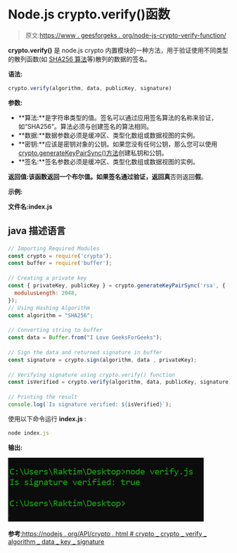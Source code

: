 # Node.js crypto.verify()函数

> 原文:[https://www . geesforgeks . org/node-js-crypto-verify-function/](https://www.geeksforgeeks.org/node-js-crypto-verify-function/)

**crypto.verify()** 是 node.js crypto 内置模块的一种方法，用于验证使用不同类型的散列函数(如 [SHA256 算法](https://www.geeksforgeeks.org/difference-between-sha1-and-sha256/)等)散列的数据的签名。

**语法:**

```js
crypto.verify(algorithm, data, publicKey, signature)
```

**参数:**

*   **算法:**是字符串类型的值。签名可以通过应用签名算法的名称来验证，如“SHA256”。算法必须与创建签名的算法相同。
*   **数据:**数据参数必须是缓冲区、类型化数组或数据视图的实例。
*   **密钥:**应该是密钥对象的公钥。如果您没有任何公钥，那么您可以使用 [crypto.generateKeyPairSync()方法](https://www.geeksforgeeks.org/node-js-crypto-generatekeypairsync-method/)创建私钥和公钥。
*   **签名:**签名参数必须是缓冲区、类型化数组或数据视图的实例。

**返回值:**该函数返回一个布尔值。如果签名通过验证，返回**真**否则返回**假**。

**示例:**

**文件名:index.js**

## java 描述语言

```js
// Importing Required Modules
const crypto = require('crypto');
const buffer = require('buffer');

// Creating a private key
const { privateKey, publicKey } = crypto.generateKeyPairSync('rsa', {
  modulusLength: 2048,
});
// Using Hashing Algorithm
const algorithm = "SHA256";

// Converting string to buffer
const data = Buffer.from("I Love GeeksForGeeks");

// Sign the data and returned signature in buffer
const signature = crypto.sign(algorithm, data , privateKey);

// Verifying signature using crypto.verify() function
const isVerified = crypto.verify(algorithm, data, publicKey, signature);

// Printing the result
console.log(`Is signature verified: ${isVerified}`);
```

使用以下命令运行 **index.js** :

```js
node index.js
```

**输出:**

![](img/824f0142530817710369249b05ae20a5.png)

**参考**[:https://nodejs . org/API/crypto . html # crypto _ crypto _ verify _ algorithm _ data _ key _ signature](https://nodejs.org/api/crypto.html#crypto_crypto_verify_algorithm_data_key_signature)